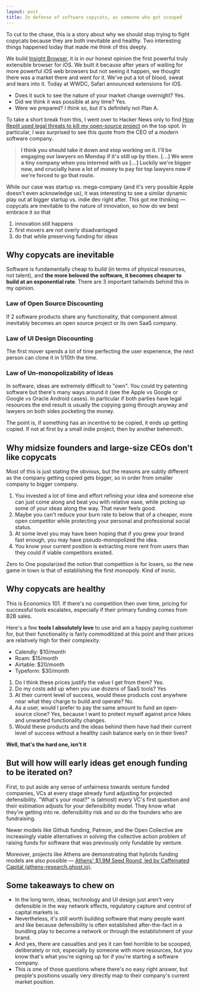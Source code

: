 ```yaml
---
layout: post
title: In defense of software copycats, as someone who got scooped
---
```



To cut to the chase, this is a story about why we should stop trying to fight copycats because they are both inevitable and healthy. Two interesting things happened today that made me think of this deeply.

We build [Insight Browser](https://insightbrowser.com), it is in our honest opinion the first powerful truly extensible browser for iOS. We built it because after years of waiting for more powerful iOS web browsers but not seeing it happen, we thought there was a market there and went for it. We've put a lot of blood, sweat and tears into it. Today at WWDC, Safari announced extensions for iOS.

- Does it suck to see the nature of your market change overnight? Yes.
- Did we think it was possible at any time? Yes. 
- Were we prepared? I think so, but it's definitely not Plan A.

To take a short break from this, I went over to Hacker News only to find [How Replit used legal threats to kill my open-source project](https://intuitiveexplanations.com/tech/replit/) on the top spot. In particular, I was surprised to see this quote from the CEO of a modern software company.

> __I think you should take it down and stop working on it. I'll be engaging our lawyers on Monday if it's still up by then. ____[...]____ We were a tiny company when you interned with us ____[...]____ Luckily we're bigger now, and crucially have a lot of money to pay for top lawyers now if we're forced to go that route.__

While our case was startup vs. mega-company (and it's very possible Apple doesn't even acknowledge us), it was interesting to see a similar dynamic play out at bigger startup vs. indie dev right after.
This got me thinking — copycats are inevitable to the nature of innovation, so how do we best embrace it so that 

1. innovation still happens 
2. first movers are not overly disadvantaged 
3. do that while preserving funding for ideas

## Why copycats are inevitable

Software is fundamentally cheap to build (in terms of physical resources, not talent), and **the more beloved the software, it becomes cheaper to build at an exponential rate**. There are 3 important tailwinds behind this in my opinion.


### Law of Open Source Discounting
If 2 software products share any functionality, that component almost inevitably becomes an open source project or its own SaaS company.

### Law of UI Design Discounting
The first mover spends a lot of time perfecting the user experience, the next person can clone it in 1/10th the time.

### Law of Un-monopolizability of Ideas
In software, ideas are extremely difficult to "own". You could try patenting software but there's many ways around it (see the Apple vs Google or Google vs Oracle Android cases). In particular if both parties have legal resources the end result is usually the copying going through anyway and lawyers on both sides pocketing the money.

The point is, if something has an incentive to be copied, it ends up getting copied. If not at first by a small indie project, then by another behemoth.

## Why midsize founders and large-size CEOs don't like copycats

Most of this is just stating the obvious, but the reasons are subtly different as the company getting copied gets bigger, so in order from smaller company to bigger company.

1. You invested a lot of time and effort refining your idea and someone else can just come along and beat you with relative ease, while picking up some of your ideas along the way. That never feels good.
2. Maybe you can't reduce your burn rate to below that of a cheaper, more open competitor while protecting your personal and professional social status.
3. At some level you may have been hoping that if you grew your brand fast enough, you may have pseudo-monopolized the idea.
4. You know your current position is extracting more rent from users than they could if viable competitors existed.

Zero to One popularized the notion that competition is for losers, so the new game in town is that of establishing the first monopoly. Kind of ironic.

## Why copycats are healthy

This is Economics 101. If there's no competition then over time, pricing for successful tools escalates, especially if their primary funding comes from B2B sales.

Here's a few **tools I absolutely love** to use and am a happy paying customer for, but their functionality is fairly commoditized at this point and their prices are relatively high for their complexity.

- Calendly: $10/month
- Roam: $15/month
- Airtable: $20/month
- Typeform: $30/month

1. Do I think these prices justify the value I get from them? Yes.
2. Do my costs add up when you use dozens of SaaS tools? Yes
3. At their current level of success, would these products cost anywhere near what they charge to build and operate? No.
4. As a user, would I prefer to pay the same amount to fund an open-source clone? Yes, because I want to protect myself against price hikes and unwanted functionality changes.
5. Would these products and the ideas behind them have had their current level of success without a healthy cash balance early on in their lives? 

**Well, that's the hard one, isn't it**

## But will how will early ideas get enough funding to be iterated on?
First, to put aside any sense of unfairness towards venture funded companies, VCs at every stage already fund adjusting for projected defensibility. "What's your moat?" is (almost) every VC's first question and their estimation adjusts for your defensibility model. They know what they're getting into re. defensibility risk and so do the founders who are fundraising.

Newer models like Github funding, Patreon, and the Open Collective are increasingly viable alternatives in solving the collective action problem of raising funds for software that was previously only fundable by venture.

Moreover, projects like Athens are demonstrating that hybrids funding models are also possible — [Athens' $1.9M Seed Round, led by Caffeinated Capital (athens-research.ghost.io)](https://athens-research.ghost.io/athens-1-9m-seed-round-led-by-caffeinated-capital/).

## Some takeaways to chew on


- In the long term, ideas, technology and UI design just aren't very defensible in the way network effects, regulatory capture and control of capital markets is.
- Nevertheless, it's still worth building software that many people want and like because defensibility is often established after-the-fact in a bundling play to become a network or through the establishment of your brand.
- And yes, there are casualties and yes it can feel horrible to be scooped, deliberately or not, especially by someone with more resources, but you know that's what you're signing up for if you're starting a software company.
- This is one of those questions where there's no easy right answer, but people's positions usually very directly map to their company's current market position.